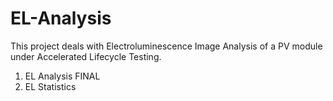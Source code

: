 # EL-Analysis

This project deals with Electroluminescence Image Analysis of a PV module under Accelerated Lifecycle Testing.

1. EL Analysis FINAL
2. EL Statistics
